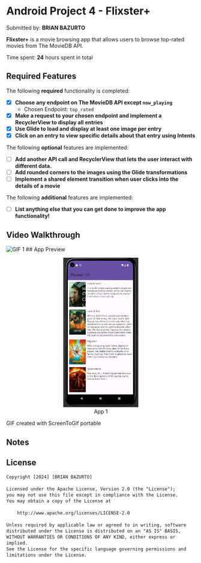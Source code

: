 # Android Project 4 - Flixster+

Submitted by: **BRIAN BAZURTO**

**Flixster+** is a movie browsing app that allows users to browse top-rated movies from The MovieDB API.

Time spent: **24** hours spent in total

## Required Features

The following **required** functionality is completed:

- [x] **Choose any endpoint on The MovieDB API except `now_playing`**
  - Chosen Endpoint: `top_rated`
- [x] **Make a request to your chosen endpoint and implement a RecyclerView to display all entries**
- [x] **Use Glide to load and display at least one image per entry**
- [x] **Click on an entry to view specific details about that entry using Intents**

The following **optional** features are implemented:

- [ ] **Add another API call and RecyclerView that lets the user interact with different data.** 
- [ ] **Add rounded corners to the images using the Glide transformations**
- [ ] **Implement a shared element transition when user clicks into the details of a movie**

The following **additional** features are implemented:

- [ ] **List anything else that you can get done to improve the app functionality!**

## Video Walkthrough

 <img src="https://github.com/ba-00001/FLIXTER-_V2_ANDROID_APP/blob/master/FLIXSTER_V2_ANDROID_APP_GIF.gif"   width="275px" alt="GIF 1">
## App Preview

<!-- Single row of images with names -->
<div align="center">
  <figure>
    <img src="https://github.com/ba-00001/FLIXTER-_V2_ANDROID_APP/blob/master/FLIXSTER_V2_ANDROID_APP_IMAGE1.png" width="200" alt="Image 1">
    <figcaption> App 1</figcaption>
  </figure>
    </div>


<!-- Replace this with whatever GIF tool you used! -->
GIF created with ScreenToGif portable
<!-- Recommended tools: [Kap](https://getkap.co/) for macOS [ScreenToGif](https://www.screentogif.com/) for Windows [peek](https://github.com/phw/peek) for Linux. -->

## Notes
<!-- Describe any challenges encountered while building the app. -->

## License

    Copyright [2024] [BRIAN BAZURTO]

    Licensed under the Apache License, Version 2.0 (the "License");
    you may not use this file except in compliance with the License.
    You may obtain a copy of the License at

        http://www.apache.org/licenses/LICENSE-2.0

    Unless required by applicable law or agreed to in writing, software
    distributed under the License is distributed on an "AS IS" BASIS,
    WITHOUT WARRANTIES OR CONDITIONS OF ANY KIND, either express or implied.
    See the License for the specific language governing permissions and
    limitations under the License.
